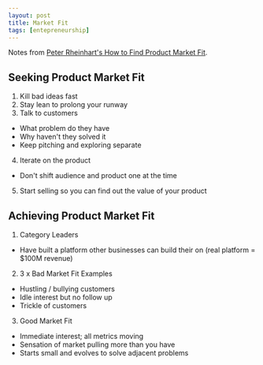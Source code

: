 ```yaml
---
layout: post
title: Market Fit
tags: [entepreneurship]
---
```


Notes from [Peter Rheinhart's How to Find Product Market Fit](https://www.startupschool.org/videos/13 ).

## Seeking Product Market Fit

1. Kill bad ideas fast
2. Stay lean to prolong your runway
3. Talk to customers
  - What problem do they have
  - Why haven't they solved it
  - Keep pitching and exploring separate
4. Iterate on the product
  - Don't shift audience and product one at the time
5. Start selling so you can find out the value of your product

## Achieving Product Market Fit

1. Category Leaders
  - Have built a platform other businesses can build their on (real platform = $100M revenue)
2. 3 x Bad Market Fit Examples
  - Hustling / bullying customers
  - Idle interest but no follow up
  - Trickle of customers
3. Good Market Fit
  - Immediate interest; all metrics moving
  - Sensation of market pulling more than you have
  - Starts small and evolves to solve adjacent problems
